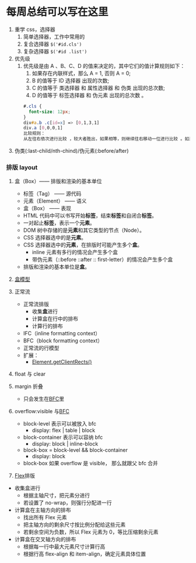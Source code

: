 # 每周总结可以写在这里

1. 重学 css，选择器
   1. 简单选择器，工作中常用的
   2. 复合选择器 `$('#id.cls')`
   3. 复杂选择器 `$('#id .list')`
2. 优先级
   1. 优先级是由 A 、B、C、D 的值来决定的，其中它们的值计算规则如下：
      1. 如果存在内联样式，那么 A = 1, 否则 A = 0;
      2. B 的值等于 ID 选择器 出现的次数;
      3. C 的值等于 类选择器 和 属性选择器 和 伪类 出现的总次数;
      4. D 的值等于 标签选择器 和 伪元素 出现的总次数 。
      ```css
      #.cls {
        font-size: 12px;
      }
      div#a.b .c[id=x] => [0,1,3,1]
      div.a [0,0,0,1]
      比较规则：
      从左往右依次进行比较 ，较大者胜出，如果相等，则继续往右移动一位进行比较 。如果4位全部相等，则后面的会覆盖前面的
      ```
3. 伪类(:last-child/nth-chind)/伪元素(:before/after)

### 排版 layout

1. 盒（Box）—— 排版和渲染的基本单位

   - 标签（Tag） —— 源代码
   - 元素（Element） —— 语义
   - 盒（Box） —— 表现
   - HTML 代码中可以书写开始**标签**，结束**标签**和自闭合**标签**。
   - 一对起止**标签**，表示一个**元素**。
   - DOM 树中存储的是**元素**和其它类型的节点（Node）。
   - CSS 选择器选中的是**元素**。
   - CSS 选择器选中的**元素**，在排版时可能产生多个**盒**。
     - inline 元素有多行的情况会产生多个盒
     - 带伪元素（::before ::after :: first-letter）的情况会产生多个盒
   - 排版和渲染的基本单位是**盒**。

2. [盒模型](https://developer.mozilla.org/en-US/docs/Learn/CSS/Building_blocks/The_box_model)

3. 正常流

   - 正常流排版
     - 收集**盒**进行
     - 计算盒在行中的排布
     - 计算行的排布
   - IFC（inline formatting context）
   - BFC（block formatting context）
   - 正常流的行模型
   - 扩展：
     - [Element.getClientRects\(\)](https://developer.mozilla.org/en-US/docs/Web/API/Element/getClientRects)

4. float 与 clear
5. margin 折叠
   - 只会发生在[BFC](https://www.w3.org/TR/CSS21/visuren.html#block-formatting)里
6. overflow:visible 与[BFC](https://www.w3.org/TR/CSS21/visuren.html#block-formatting)

   - block-level 表示可以被放入 bfc
     - display: flex | table | block
   - block-container 表示可以容纳 bfc
     - display: block | inline-block
   - block-box = block-level && block-container
     - display: block
   - block-box 如果 overflow 是 visible， 那么就跟父 bfc 合并

7. [Flex](https://www.w3.org/TR/css-flexbox-1/)排版

- 收集盒进行
  - 根据主轴尺寸，把元素分进行
  - 若设置了 no-wrap，则强行分配进一行
- 计算盒在主轴方向的排布
  - 找出所有 Flex 元素
  - 把主轴方向的剩余尺寸按比例分配给这些元素
  - 若剩余空间为负数，所以 Flex 元素为 0，等比压缩剩余元素
- 计算盒在交叉轴方向的排布
  - 根据每一行中最大元素尺寸计算行高
  - 根据行高 flex-align 和 item-align，确定元素具体位置
